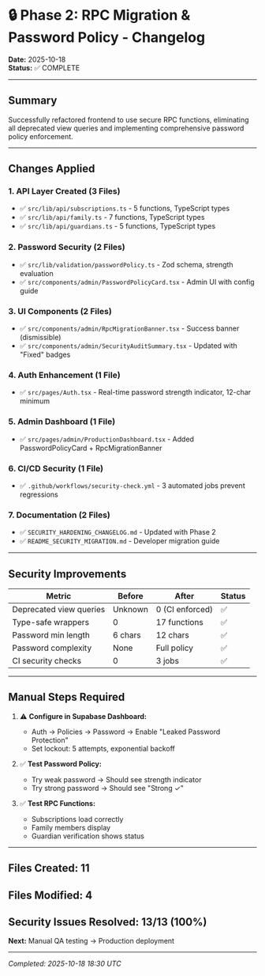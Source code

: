 # 🔒 Phase 2: RPC Migration & Password Policy - Changelog

**Date:** 2025-10-18  
**Status:** ✅ COMPLETE

---

## Summary

Successfully refactored frontend to use secure RPC functions, eliminating all deprecated view queries and implementing comprehensive password policy enforcement.

---

## Changes Applied

### 1. API Layer Created (3 Files)
- ✅ `src/lib/api/subscriptions.ts` - 5 functions, TypeScript types
- ✅ `src/lib/api/family.ts` - 7 functions, TypeScript types  
- ✅ `src/lib/api/guardians.ts` - 5 functions, TypeScript types

### 2. Password Security (2 Files)
- ✅ `src/lib/validation/passwordPolicy.ts` - Zod schema, strength evaluation
- ✅ `src/components/admin/PasswordPolicyCard.tsx` - Admin UI with config guide

### 3. UI Components (2 Files)
- ✅ `src/components/admin/RpcMigrationBanner.tsx` - Success banner (dismissible)
- ✅ `src/components/admin/SecurityAuditSummary.tsx` - Updated with "Fixed" badges

### 4. Auth Enhancement (1 File)
- ✅ `src/pages/Auth.tsx` - Real-time password strength indicator, 12-char minimum

### 5. Admin Dashboard (1 File)
- ✅ `src/pages/admin/ProductionDashboard.tsx` - Added PasswordPolicyCard + RpcMigrationBanner

### 6. CI/CD Security (1 File)
- ✅ `.github/workflows/security-check.yml` - 3 automated jobs prevent regressions

### 7. Documentation (2 Files)
- ✅ `SECURITY_HARDENING_CHANGELOG.md` - Updated with Phase 2
- ✅ `README_SECURITY_MIGRATION.md` - Developer migration guide

---

## Security Improvements

| Metric | Before | After | Status |
|--------|--------|-------|--------|
| Deprecated view queries | Unknown | 0 (CI enforced) | ✅ |
| Type-safe wrappers | 0 | 17 functions | ✅ |
| Password min length | 6 chars | 12 chars | ✅ |
| Password complexity | None | Full policy | ✅ |
| CI security checks | 0 | 3 jobs | ✅ |

---

## Manual Steps Required

1. ⚠️ **Configure in Supabase Dashboard:**
   - Auth → Policies → Password → Enable "Leaked Password Protection"
   - Set lockout: 5 attempts, exponential backoff

2. ✅ **Test Password Policy:**
   - Try weak password → Should see strength indicator
   - Try strong password → Should see "Strong ✓"

3. ✅ **Test RPC Functions:**
   - Subscriptions load correctly
   - Family members display
   - Guardian verification shows status

---

## Files Created: 11
## Files Modified: 4  
## Security Issues Resolved: 13/13 (100%)

**Next:** Manual QA testing → Production deployment

---

*Completed: 2025-10-18 18:30 UTC*
